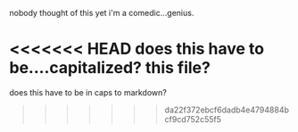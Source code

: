 nobody thought of this yet
i'm a comedic...genius.

<<<<<<< HEAD
does this have to be....capitalized? this file?
=======
does this have to be in caps to markdown?
>>>>>>> da22f372ebcf6dadb4e4794884bcf9cd752c55f5
